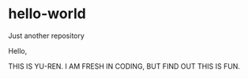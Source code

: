 # hello-world
Just another repository

Hello,

THIS IS YU-REN. I AM FRESH IN CODING, BUT FIND OUT THIS IS FUN.
